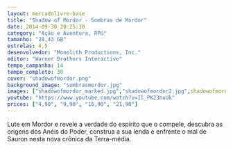 ```yaml
---
layout: mercadolivre-base
title: "Shadow of Mordor - Sombras de Mordor"
date: 2014-09-30 20:25:30
category: "Ação e Aventura, RPG"
tamanho: "28,43 GB"
estrelas: 4,5
desenvolvedor: "Monolith Productions, Inc."
editor: "Warner Brothers Interactive"
tempo_campanha: 14
tempo_completo: 30
cover: "shadowofmordor.png"
background_image: "sombrasmordor.jpg"
images: ["shadowofmordor_marked.jpg","shadowofmordor2.jpg",shadowofmordor3.jpg",shadowofmordor4.jpg"]
youtube: "https://www.youtube.com/watch?v=Il_PK23nuUk"
prices: ["4,90", "9,90", "16,90", "21,90"]
---
```


Lute em Mordor e revele a verdade do espírito que o compele, descubra as origens dos Anéis do Poder, construa a sua lenda e enfrente o mal de Sauron nesta nova crônica da Terra-média.
